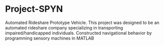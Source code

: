 # Project-SPYN
Automated Rideshare Prototype Vehicle. This project was designed to be an automated rideshare company specializing in transporting impaired/handicapped individuals.
Constructed navigational behavior by programming sensory machines in MATLAB
